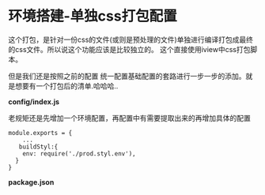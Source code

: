 # 环境搭建-单独css打包配置

这个打包，是针对一份css的文件(或则是预处理的文件)单独进行编译打包成最终的css文件。所以说这个功能应该是比较独立的。 这个直接使用iview中css打包脚本。

但是我们还是按照之前的配置 统一配置基础配置的套路进行一步一步的添加。就是想要有一个打包后的清单.哈哈哈..

**config/index.js**

老规矩还是先增加一个环境配置，再配置中有需要提取出来的再增加具体的配置
```jacascript
module.exports = {
    ...
   buildStyl:{
    env: require('./prod.styl.env'),
  }
}
```

**package.json**

